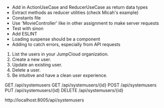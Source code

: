 - Add in ActionUseCase and ReducerUseCase as return data types
- Extract methods as reducer utilities (check Micah's example)
- Constants file
- Use 'MovieController' like in other assignment to make server requests
- Test with sinon
- Add ESLINT
- Loading suspense should be a <Loading> component
- Adding <ErrorBoundary> to catch errors, especially from API requests

1. List the users in your JumpCloud organization.
2. Create a new user.
3. Update an existing user.
4. Delete a user.
5. Be intuitive and have a clean user experience.


GET /api/systemusers
GET /api/systemusers/{id}
POST /api/systemusers
PUT /api/systemusers/{id}
DELETE /api/systemusers/{id}

http://localhost:8005/api/systemusers